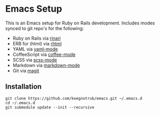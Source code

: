 # Emacs Setup

This is an Emacs setup for Ruby on Rails development. Includes modes synced to git repo's for the following:

* Ruby on Rails via [rinari][1]
* ERB for (html) via [rhtml][2]
* YAML via [yaml-mode][3]
* CoffeeScript via [coffee-mode][4]
* SCSS via [scss-mode][5]
* Markdown via [markdown-mode][6]
* Git via [magit][7]

## Installation

    git clone https://github.com/keegnotrub/emacs.git ~/.emacs.d
    cd ~/.emacs.d
    git submodule update --init --recursive

[1]: https://github.com/eschulte/rinari
[2]: https://github.com/eschulte/rhtml
[3]: https://github.com/yoshiki/yaml-mode
[4]: https://github.com/defunkt/coffee-mode
[5]: https://github.com/antonj/scss-mode
[6]: http://jblevins.org/projects/markdown-mode/
[7]: https://github.com/magit/magit
